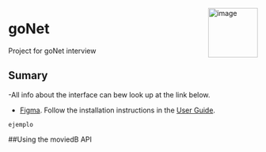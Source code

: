 <a href="https://digimatweb.github.io"><img src="https://digimatweb.github.io/img/logo.png" alt="image" align="right" width="100"></a>
# goNet
Project for goNet interview

## Sumary 
-All info about the interface can bew look up at the link below.
- [Figma](https://www.figma.com/file/CTkb0YG2cdRwseYFxViMWA/Untitled?node-id=0%3A1).
Follow the installation instructions in the [User Guide](https://docs.aplus-framework.com/guides/projects/app/index.html).

```
ejemplo 
```
##Using the moviedB API
